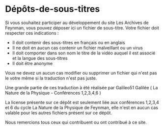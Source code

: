 # Dépôts-de-sous-titres

Si vous souhaitez participer au développement du site Les Archives de Feynman, vous pouvez déposer ici un fichier de sous-titre. Votre fichier doit respecter ces indications :

- Il doit contenir des sous-titres en français ou en anglais
- Il ne doit en aucun cas contenir un fichier malveillant ou un virus
- Il doit comporter dans son nom le titre de la vidéo auquel il est associé et la langue des sous-titres
- Il doit être anonyme

Vous ne devez un aucun cas modifier ou supprimer un fichier qui n'est pas le votre même si la traduction n'est pas juste.

Une grande partie de ces traduction à été réalisée par Galileo51 Galilée ( La Nature de la Physique - Conférences 1,2,3,4,6 )

La license présente sur ce dépôt est seulement liée aux conférences 1,2,3,4 et 6 du cycle La Nature de la Physique de Feynman, elle n'est en aucun cas valable pour les autres fichiers présent sur ce dépôt.

Nous remercions tous ceux qui contribuent ou ont contribué à ce site.
